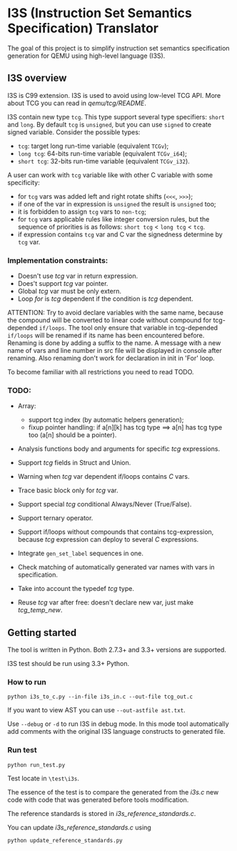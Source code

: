 # I3S (Instruction Set Semantics Specification) Translator

The goal of this project is to simplify instruction set semantics specification
generation for QEMU using high-level language (I3S).

## I3S overview

I3S is C99 extension.
I3S is used to avoid using low-level TCG API.
More about TCG you can read in *qemu/tcg/README*.

I3S contain new type `tcg`.
This type support several type specifiers: `short` and `long`.
By default `tcg` is `unsigned`, but you can use `signed` to create signed
variable.
Consider the possible types:
- `tcg`: target long run-time variable (equivalent `TCGv`);
- `long tcg`: 64-bits run-time variable (equivalent `TCGv_i64`);
- `short tcg`: 32-bits run-time variable (equivalent `TCGv_i32`).

A user can work with `tcg` variable like with other C variable with some
specificity:
- for `tcg` vars was added left and right rotate shifts (`<<<`, `>>>`);
- if one of the var in expression is `unsigned` the result is `unsigned` too;
- it is forbidden to assign `tcg` vars to `non-tcg`;
- for `tcg` vars applicable rules like integer conversion rules,
but the sequence of priorities is as follows:
`short tcg` < `long tcg` < `tcg`.
- if expression contains `tcg` var and C var the signedness determine by `tcg` var.

### Implementation constraints:
- Doesn't use *tcg* var in return expression.
- Does't support *tcg* var pointer.
- Global *tcg* var must be only extern.
- Loop *for* is *tcg* dependent if the condition is *tcg* dependent.

ATTENTION: Try to avoid declare variables with the same name, because the
compound will be converted to linear code without compound
for tcg-depended `if/loops`.
The tool only ensure that variable in tcg-depended `if/loops` will be renamed
if its name has been encountered before.
Renaming is done by adding a suffix to the name.
A message with a new name of vars and line number in src file will be displayed
in console after renaming.
Also renaming don't work for declaration in init in 'For' loop.

To become familiar with all restrictions you need to read TODO.

### TODO:
- Array:

    - support tcg index (by automatic helpers generation);
    - fixup pointer handling: if a[n][k] has tcg type ==> a[n] has tcg type too (a[n] should be a pointer).

- Analysis functions body and arguments for specific *tcg* expressions.

- Support *tcg* fields in Struct and Union.

- Warning when *tcg* var dependent if/loops contains *C* vars.

- Trace basic block only for *tcg* var.

- Support special *tcg* conditional Always/Never (True/False).

- Support ternary operator.

- Support if/loops without compounds that contains tcg-expression,
because *tcg* expression can deploy to several *C* expressions.

- Integrate `gen_set_label` sequences in one.

- Check matching of automatically generated var names with vars in
specification.

- Take into account the typedef *tcg* type.

- Reuse *tcg* var after free: doesn't declare new var, just make *tcg_temp_new*.


## Getting started

The tool is written in Python.
Both 2.7.3+ and 3.3+ versions are supported.

I3S test should be run using 3.3+ Python.

### How to run
`python i3s_to_c.py --in-file i3s_in.c --out-file tcg_out.c`

If you want to view AST you can use `--out-astfile ast.txt`.

Use `--debug` or `-d` to run I3S in debug mode.
In this mode tool automatically add comments with the original I3S language
constructs to generated file.

### Run test
`python run_test.py`

Test locate in `\test\i3s`.

The essence of the test is to compare the generated from the *i3s.c* new
code with code that was generated before tools modification.

The reference standards is stored in *i3s_reference_standards.c*.

You can update *i3s_reference_standards.c* using

`python update_reference_standards.py`
